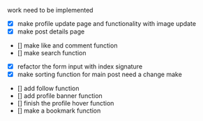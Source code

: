 work need to be implemented

- [x] make profile update page and functionality with image update
- [x] make post details page
- [] make like and comment function
- [] make search function
- [x] refactor the form input with index signature
- [x] make sorting function for main post need a change make
- [] add follow function
- [] add profile banner function
- [] finish the profile hover function
- [] make a bookmark function
